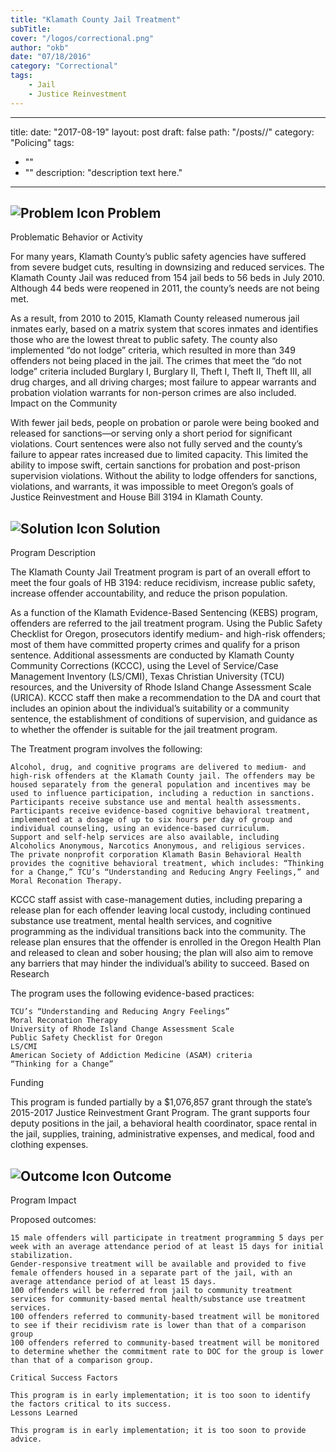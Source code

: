 ```yaml
---
title: "Klamath County Jail Treatment"
subTitle: 
cover: "/logos/correctional.png"
author: "okb"
date: "07/18/2016"
category: "Correctional"
tags:
    - Jail
    - Justice Reinvestment 
---
```

---
title: 
date: "2017-08-19"
layout: post
draft: false
path: "/posts//"
category: "Policing"
tags:
  - ""
  - ""
description: "description text here."
---
## ![Problem Icon](https://github.com/google/material-design-icons/raw/master/alert/1x_web/ic_error_outline_black_48dp.png "Problem") Problem

Problematic Behavior or Activity

For many years, Klamath County’s public safety agencies have suffered from severe budget cuts, resulting in downsizing and reduced services. The Klamath County Jail was reduced from 154 jail beds to 56 beds in July 2010. Although 44 beds were reopened in 2011, the county’s needs are not being met.

As a result, from 2010 to 2015, Klamath County released numerous jail inmates early, based on a matrix system that scores inmates and identifies those who are the lowest threat to public safety. The county also implemented “do not lodge” criteria, which resulted in more than 349 offenders not being placed in the jail. The crimes that meet the “do not lodge” criteria included Burglary I, Burglary II, Theft I, Theft II, Theft III, all drug charges, and all driving charges; most failure to appear warrants and probation violation warrants for non-person crimes are also included.
Impact on the Community

With fewer jail beds, people on probation or parole were being booked and released for sanctions—or serving only a short period for significant violations. Court sentences were also not fully served and the county’s failure to appear rates increased due to limited capacity. This limited the ability to impose swift, certain sanctions for probation and post-prison supervision violations. Without the ability to lodge offenders for sanctions, violations, and warrants, it was impossible to meet Oregon’s goals of Justice Reinvestment and House Bill 3194 in Klamath County. 
## ![Solution Icon](https://github.com/google/material-design-icons/raw/master/action/1x_web/ic_lightbulb_outline_black_48dp.png "Solution") Solution
Program Description

The Klamath County Jail Treatment program is part of an overall effort to meet the four goals of HB 3194: reduce recidivism, increase public safety, increase offender accountability, and reduce the prison population.

As a function of the Klamath Evidence-Based Sentencing (KEBS) program, offenders are referred to the jail treatment program. Using the Public Safety Checklist for Oregon, prosecutors identify medium- and high-risk offenders; most of them have committed property crimes and qualify for a prison sentence. Additional assessments are conducted by Klamath County Community Corrections (KCCC), using the Level of Service/Case Management Inventory (LS/CMI), Texas Christian University (TCU) resources, and the University of Rhode Island Change Assessment Scale (URICA). KCCC staff then make a recommendation to the DA and court that includes an opinion about the individual’s suitability or a community sentence, the establishment of conditions of supervision, and guidance as to whether the offender is suitable for the jail treatment program.

The Treatment program involves the following:

    Alcohol, drug, and cognitive programs are delivered to medium- and high-risk offenders at the Klamath County jail. The offenders may be housed separately from the general population and incentives may be used to influence participation, including a reduction in sanctions.
    Participants receive substance use and mental health assessments.
    Participants receive evidence-based cognitive behavioral treatment, implemented at a dosage of up to six hours per day of group and individual counseling, using an evidence-based curriculum.
    Support and self-help services are also available, including Alcoholics Anonymous, Narcotics Anonymous, and religious services.
    The private nonprofit corporation Klamath Basin Behavioral Health provides the cognitive behavioral treatment, which includes: “Thinking for a Change,” TCU’s “Understanding and Reducing Angry Feelings,” and Moral Reconation Therapy.

KCCC staff assist with case-management duties, including preparing a release plan for each offender leaving local custody, including continued substance use treatment, mental health services, and cognitive programming as the individual transitions back into the community. The release plan ensures that the offender is enrolled in the Oregon Health Plan and released to clean and sober housing; the plan will also aim to remove any barriers that may hinder the individual’s ability to succeed.
Based on Research

The program uses the following evidence-based practices:

    TCU’s “Understanding and Reducing Angry Feelings”
    Moral Reconation Therapy
    University of Rhode Island Change Assessment Scale
    Public Safety Checklist for Oregon
    LS/CMI
    American Society of Addiction Medicine (ASAM) criteria
    “Thinking for a Change”

Funding

This program is funded partially by a $1,076,857 grant through the state’s 2015-2017 Justice Reinvestment Grant Program. The grant supports four deputy positions in the jail, a behavioral health coordinator, space rental in the jail, supplies, training, administrative expenses, and medical, food and clothing expenses.
## ![Outcome Icon](https://github.com/google/material-design-icons/raw/master/action/1x_web/ic_view_list_black_48dp.png "Outcome") Outcome
Program Impact

Proposed outcomes:

    15 male offenders will participate in treatment programming 5 days per week with an average attendance period of at least 15 days for initial stabilization.
    Gender-responsive treatment will be available and provided to five female offenders housed in a separate part of the jail, with an average attendance period of at least 15 days.
    100 offenders will be referred from jail to community treatment services for community-based mental health/substance use treatment services.
    100 offenders referred to community-based treatment will be monitored to see if their recidivism rate is lower than that of a comparison group
    100 offenders referred to community-based treatment will be monitored to determine whether the commitment rate to DOC for the group is lower than that of a comparison group.
    
    Critical Success Factors
    
    This program is in early implementation; it is too soon to identify the factors critical to its success.
    Lessons Learned
    
    This program is in early implementation; it is too soon to provide advice.
